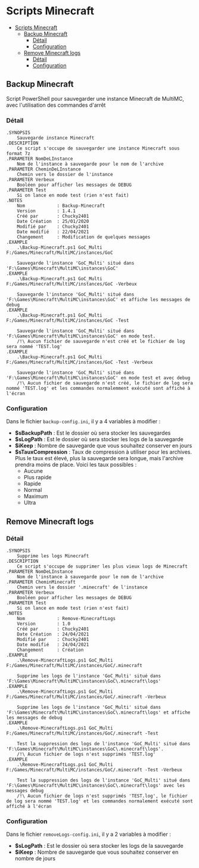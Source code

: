 # Scripts Minecraft

- [Scripts Minecraft](#scripts-minecraft)
  - [Backup Minecraft](#backup-minecraft)
    - [Détail](#détail)
    - [Configuration](#configuration)
  - [Remove Minecraft logs](#remove-minecraft-logs)
    - [Détail](#détail-1)
    - [Configuration](#configuration-1)

## Backup Minecraft

Script PowerShell pour sauvegarder une instance Minecraft de MultiMC, avec l'utilisation des commandes d'arrêt

### Détail

    .SYNOPSIS
        Sauvegarde instance Minecraft
    .DESCRIPTION
        Ce script s'occupe de sauvegarder une instance Minecraft sous format 7z
    .PARAMETER NomDeLInstance
        Nom de l'instance à sauvegarde pour le nom de l'archive
    .PARAMETER CheminDeLInstance
        Chemin vers le dossier de l'instance
    .PARAMETER Verbeux
        Booléen pour afficher les messages de DEBUG
    .PARAMETER Test
        Si on lance en mode test (rien n'est fait)
    .NOTES
        Nom            : Backup-Minecraft
        Version        : 1.4.1
        Créé par       : Chucky2401
        Date Création  : 25/01/2020
        Modifié par    : Chucky2401
        Date modifié   : 22/04/2021
        Changement     : Modification de quelques messages
    .EXAMPLE
        .\Backup-Minecraft.ps1 GoC_Multi F:/Games/Minecraft/MultiMC/instances/GoC
        
        Sauvegarde l'instance 'GoC_Multi' situé dans 'F:\Games\Minecraft\MultiMC\instances\GoC'
    .EXAMPLE
        .\Backup-Minecraft.ps1 GoC_Multi F:/Games/Minecraft/MultiMC/instances/GoC -Verbeux

        Sauvegarde l'instance 'GoC_Multi' situé dans 'F:\Games\Minecraft\MultiMC\instances\GoC' et affiche les messages de debug
    .EXAMPLE
        .\Backup-Minecraft.ps1 GoC_Multi F:/Games/Minecraft/MultiMC/instances/GoC -Test

        Sauvegarde l'instance 'GoC_Multi' situé dans 'F:\Games\Minecraft\MultiMC\instances\GoC' en mode test.
        /!\ Aucun fichier de sauvegarde n'est créé et le fichier de log sera nommé 'TEST.log'
    .EXAMPLE
        .\Backup-Minecraft.ps1 GoC_Multi F:/Games/Minecraft/MultiMC/instances/GoC -Test -Verbeux

        Sauvegarde l'instance 'GoC_Multi' situé dans 'F:\Games\Minecraft\MultiMC\instances\GoC' en mode test et avec debug
        /!\ Aucun fichier de sauvegarde n'est créé, le fichier de log sera nommé 'TEST.log' et les commandes normalemment exécuté sont affiché à l'écran

### Configuration

Dans le fichier `backup-config.ini`, il y a 4 variables à modifier :

- **$sBackupPath** : Est le dossier où sera stocker les sauvegardes
- **$sLogPath** : Est le dossier où sera stocker les logs de la sauvegarde
- **$iKeep** : Nombre de sauvegarde que vous souhaitez conserver en jours
- **$sTauxCompression** : Taux de compression à utiliser pour les archives. Plus le taux est élevé, plus la sauvegarde sera longue, mais l'archive prendra moins de place. Voici les taux possibles :
  - Aucune
  - Plus rapide
  - Rapide
  - Normal
  - Maximum
  - Ultra

## Remove Minecraft logs

### Détail

    .SYNOPSIS
        Supprime les logs Minecraft
    .DESCRIPTION
        Ce script s'occupe de supprimer les plus vieux logs de Minecraft
    .PARAMETER NomDeLInstance
        Nom de l'instance à sauvegarde pour le nom de l'archive
    .PARAMETER CheminMinecraft
        Chemin vers le dossier '.minecraft' de l'instance
    .PARAMETER Verbeux
        Booléen pour afficher les messages de DEBUG
    .PARAMETER Test
        Si on lance en mode test (rien n'est fait)
    .NOTES
        Nom            : Remove-MinecraftLogs
        Version        : 1.0
        Créé par       : Chucky2401
        Date Création  : 24/04/2021
        Modifié par    : Chucky2401
        Date modifié   : 24/04/2021
        Changement     : Création
    .EXAMPLE
        .\Remove-MinecraftLogs.ps1 GoC_Multi F:/Games/Minecraft/MultiMC/instances/GoC/.minecraft
        
        Supprime les logs de l'instance 'GoC_Multi' situé dans 'F:\Games\Minecraft\MultiMC\instances\GoC\.minecraft\logs'
    .EXAMPLE
        .\Remove-MinecraftLogs.ps1 GoC_Multi F:/Games/Minecraft/MultiMC/instances/GoC/.minecraft -Verbeux

        Supprime les logs de l'instance 'GoC_Multi' situé dans 'F:\Games\Minecraft\MultiMC\instances\GoC\.minecraft\logs' et affiche les messages de debug
    .EXAMPLE
        .\Remove-MinecraftLogs.ps1 GoC_Multi F:/Games/Minecraft/MultiMC/instances/GoC/.minecraft -Test

        Test la suppression des logs de l'instance 'GoC_Multi' situé dans 'F:\Games\Minecraft\MultiMC\instances\GoC\.minecraft\logs'.
        /!\ Aucun fichier de logs n'est supprimés 'TEST.log'
    .EXAMPLE
        .\Remove-MinecraftLogs.ps1 GoC_Multi F:/Games/Minecraft/MultiMC/instances/GoC/.minecraft -Test -Verbeux

        Test la suppression des logs de l'instance 'GoC_Multi' situé dans 'F:\Games\Minecraft\MultiMC\instances\GoC\.minecraft\logs' avec les messages debug
        /!\ Aucun fichier de logs n'est supprimés 'TEST.log', le fichier de log sera nommé 'TEST.log' et les commandes normalement exécuté sont affiché à l'écran

### Configuration

Dans le fichier `removeLogs-config.ini`, il y a 2 variables à modifier :

- **$sLogPath** : Est le dossier où sera stocker les logs de la sauvegarde
- **$iKeep** : Nombre de sauvegarde que vous souhaitez conserver en nombre de jours
